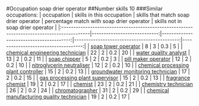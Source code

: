 #Occupation soap drier operator
##Number skills 10
###Similar occupations:
| occupation                                                                                |   skills in this occupation |   skills that match soap drier operator |   percentage match with soap drier operator |   skills not in soap drier operator |
|:------------------------------------------------------------------------------------------|----------------------------:|----------------------------------------:|--------------------------------------------:|------------------------------------:|
| [soap tower operator](soap_tower_operator.md)                                             |                           8 |                                       3 |                                         0.3 |                                   5 |
| [chemical engineering technician](chemical_engineering_technician.md)                     |                          22 |                                       2 |                                         0.2 |                                  20 |
| [water quality analyst](water_quality_analyst.md)                                         |                          13 |                                       2 |                                         0.2 |                                  11 |
| [soap chipper](soap_chipper.md)                                                           |                           5 |                                       2 |                                         0.2 |                                   3 |
| [pill maker operator](pill_maker_operator.md)                                             |                          12 |                                       2 |                                         0.2 |                                  10 |
| [nitroglycerin neutraliser](nitroglycerin_neutraliser.md)                                 |                          12 |                                       2 |                                         0.2 |                                  10 |
| [chemical processing plant controller](chemical_processing_plant_controller.md)           |                          15 |                                       2 |                                         0.2 |                                  13 |
| [groundwater monitoring technician](groundwater_monitoring_technician.md)                 |                          17 |                                       2 |                                         0.2 |                                  15 |
| [gas processing plant supervisor](gas_processing_plant_supervisor.md)                     |                          15 |                                       2 |                                         0.2 |                                  13 |
| [fragrance chemist](fragrance_chemist.md)                                                 |                          19 |                                       2 |                                         0.2 |                                  17 |
| [chemist](chemist.md)                                                                     |                          23 |                                       2 |                                         0.2 |                                  21 |
| [chemistry technician](chemistry_technician.md)                                           |                          26 |                                       2 |                                         0.2 |                                  24 |
| [chromatographer](chromatographer.md)                                                     |                          31 |                                       2 |                                         0.2 |                                  29 |
| [chemical manufacturing quality technician](chemical_manufacturing_quality_technician.md) |                          19 |                                       2 |                                         0.2 |                                  17 |
